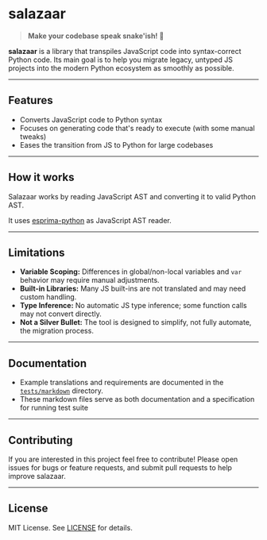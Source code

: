 # salazaar

> **Make your codebase speak snake'ish! 🐍**

**salazaar** is a library that transpiles JavaScript code into syntax-correct Python code. Its main goal is to help you migrate legacy, untyped JS projects into the modern Python ecosystem as smoothly as possible.

---

## Features

- Converts JavaScript code to Python syntax
- Focuses on generating code that's ready to execute (with some manual tweaks)
- Eases the transition from JS to Python for large codebases

---

## How it works
Salazaar works by reading JavaScript AST and converting it to valid Python AST.

It uses [esprima-python](https://github.com/PiotrDabkowski/pyjsparser) as JavaScript AST reader.

---

## Limitations

- **Variable Scoping:** Differences in global/non-local variables and `var` behavior may require manual adjustments.
- **Built-in Libraries:** Many JS built-ins are not translated and may need custom handling.
- **Type Inference:** No automatic JS type inference; some function calls may not convert directly.
- **Not a Silver Bullet:** The tool is designed to simplify, not fully automate, the migration process.

---

## Documentation

- Example translations and requirements are documented in the [`tests/markdown`](./tests/markdown) directory.
- These markdown files serve as both documentation and a specification for running test suite

---

## Contributing

If you are interested in this project feel free  to contribute! Please open issues for bugs or feature requests, and submit pull requests to help improve salazaar.

---

## License

MIT License. See [LICENSE](./LICENSE) for details.
